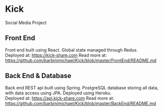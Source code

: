 # Kick

Social Media Project

## Front End

Front end built using React. Global state managed through Redux.  
Deployed at: https://kick-share.com
Read more at: https://github.com/barbinimichael/Kick/blob/master/FrontEnd/README.md

## Back End & Database

Back end REST api built using Spring. PostgreSQL database storing all data, with data access using JPA. Deployed using Heroku.  
Deployed at: https://api.kick-share.com
Read more at: https://github.com/barbinimichael/Kick/blob/master/BackEnd/README.md
